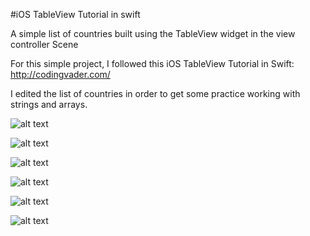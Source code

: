 #iOS TableView Tutorial in swift

A simple list of countries built using the TableView widget in the view controller Scene

For this simple project, I followed this iOS TableView Tutorial in Swift:
http://codingvader.com/ 

I edited the list of countries in order to get some practice working with strings and arrays.

![alt text](https://user-images.githubusercontent.com/17273470/52533314-5ccc0500-2d32-11e9-8e01-c2f2f8eb5e33.png)

![alt text](https://user-images.githubusercontent.com/17273470/52533316-5ccc0500-2d32-11e9-8d6d-572825384f3f.png)

![alt text](https://user-images.githubusercontent.com/17273470/52533317-5d649b80-2d32-11e9-8536-0298491a2ec7.png)

![alt text](https://user-images.githubusercontent.com/17273470/52533318-5d649b80-2d32-11e9-9dde-ececa16aafb2.png)

![alt text](https://user-images.githubusercontent.com/17273470/52533294-20000e00-2d32-11e9-953f-3972b3a87a19.png)

![alt text](https://user-images.githubusercontent.com/17273470/52533292-1c6c8700-2d32-11e9-8e8f-210dee385b97.png)





